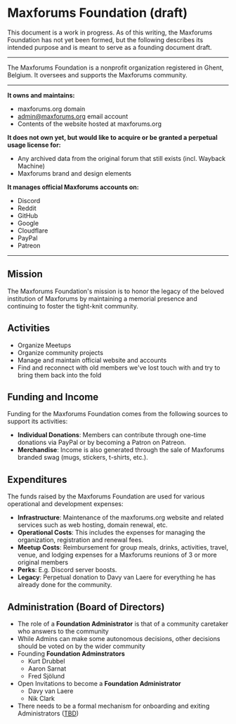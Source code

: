 # Maxforums Foundation (draft)

This document is a work in progress. As of this writing, the Maxforums Foundation has not yet been formed, but the following describes its intended purpose and is meant to serve as a founding document draft.

---

The Maxforums Foundation is a nonprofit organization registered in Ghent, Belgium. It oversees and supports the Maxforums community.

---

**It owns and maintains:**
- maxforums.org domain
- admin@maxforums.org email account
- Contents of the website hosted at maxforums.org

**It does not own yet, but would like to acquire or be granted a perpetual usage license for:**
- Any archived data from the original forum that still exists (incl. Wayback Machine)
- Maxforums brand and design elements

**It manages official Maxforums accounts on:**
- Discord
- Reddit
- GitHub
- Google
- Cloudflare
- PayPal
- Patreon

---

## Mission

The Maxforums Foundation's mission is to honor the legacy of the beloved institution of Maxforums by maintaining a memorial presence and continuing to foster the tight-knit community.

## Activities
- Organize Meetups
- Organize community projects
- Manage and maintain official website and accounts
- Find and reconnect with old members we've lost touch with and try to bring them back into the fold

## Funding and Income

Funding for the Maxforums Foundation comes from the following sources to support its activities: 
- **Individual Donations**: Members can contribute through one-time donations via PayPal or by becoming a Patron on Patreon.
- **Merchandise**: Income is also generated through the sale of Maxforums branded swag (mugs, stickers, t-shirts, etc.).

## Expenditures

The funds raised by the Maxforums Foundation are used for various operational and development expenses:
- **Infrastructure**: Maintenance of the maxforums.org website and related services such as web hosting, domain renewal, etc. 
- **Operational Costs**: This includes the expenses for managing the organization, registration and renewal fees. 
- **Meetup Costs**: Reimbursement for group meals, drinks, activities, travel, venue, and lodging expenses for a Maxforums reunions of 3 or more original members 
- **Perks**: E.g. Discord server boosts.
- **Legacy**: Perpetual donation to Davy van Laere for everything he has already done for the community.

## Administration (Board of Directors)
- The role of a **Foundation Administrator** is that of a community caretaker who answers to the community
- While Admins can make some autonomous decisions, other decisions should be voted on by the wider community
- Founding **Foundation Adminstrators**
    - Kurt Drubbel
    - Aaron Sarnat
    - Fred Sjölund
- Open Invitations to become a **Foundation Administrator**
    - Davy van Laere
    - Nik Clark
- There needs to be a formal mechanism for onboarding and exiting Administrators ([TBD](https://github.com/maxforums/maxforums.org/issues/21))
